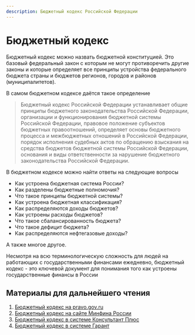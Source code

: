 ```yaml
---
description: Бюджетный кодекс Российской Федерации
---
```


# Бюджетный кодекс

Бюджетный кодекс можно назвать бюджетной конституцией. Это базовый федеральный закон с которым не могут противоречить другие законы и которые определяет все принципы устройства федерального бюджета страны и бюджетов регионов, городов и районов \(муниципалитетов\). 

В самом бюджетном кодексе даётся такое определение

> Бюджетный кодекс Российской Федерации устанавливает общие принципы бюджетного законодательства Российской Федерации, организации и функционирования бюджетной системы Российской Федерации, правовое положение субъектов бюджетных правоотношений, определяет основы бюджетного процесса и межбюджетных отношений в Российской Федерации, порядок исполнения судебных актов по обращению взыскания на средства бюджетов бюджетной системы Российской Федерации, основания и виды ответственности за нарушение бюджетного законодательства Российской Федерации.

В бюджетном кодексе можно найти ответы на следующие вопросы

* Как устроена бюджетная система России?
* Как разделены бюджетные полномочия?
* Что такое принципы бюджетной системы?
* Как устроена бюджетная классификация?
* Как распределяются доходы бюджетов?
* Как устроены расходы бюджетов?
* Что такое сбалансированность бюджета?
* Что такое дефицит бюджета?
* Как распределяются нефтегазовые доходы?

А также многое другое. 

Несмотря на всю терминологическую сложность для людей на работающих с государственными финансами ежедневно, бюджетный кодекс - это ключевой документ для понимания того как устроены государственные финансы в России

## Материалы для дальнейшего чтения

1. [Бюджетный кодекс на pravo.gov.ru](http://pravo.gov.ru/proxy/ips/?docbody=&nd=102054721)
2. [Бюджетный кодекс на сайте Минфина России](https://www.minfin.ru/ru/perfomance/budget/bud_codex/)
3. [Бюджетный кодекс в системе Консультант Плюс ](http://www.consultant.ru/document/cons_doc_LAW_19702/)
4. [Бюджетный кодекс в системе Гарант](https://base.garant.ru/12112604/)





